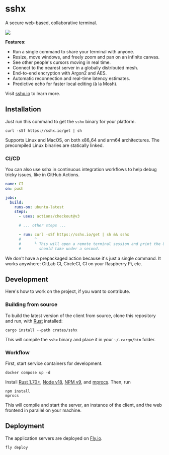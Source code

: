 # sshx

A secure web-based, collaborative terminal.

![](https://i.imgur.com/Q3qKAHW.png)

**Features:**

- Run a single command to share your terminal with anyone.
- Resize, move windows, and freely zoom and pan on an infinite canvas.
- See other people's cursors moving in real time.
- Connect to the nearest server in a globally distributed mesh.
- End-to-end encryption with Argon2 and AES.
- Automatic reconnection and real-time latency estimates.
- Predictive echo for faster local editing (à la Mosh).

Visit [sshx.io](https://sshx.io) to learn more.

## Installation

Just run this command to get the `sshx` binary for your platform.

```shell
curl -sSf https://sshx.io/get | sh
```

Supports Linux and MacOS, on both x86_64 and arm64 architectures. The
precompiled Linux binaries are statically linked.

### CI/CD

You can also use sshx in continuous integration workflows to help debug tricky
issues, like in GitHub Actions.

```yaml
name: CI
on: push

jobs:
  build:
    runs-on: ubuntu-latest
    steps:
      - uses: actions/checkout@v3

      # ... other steps ...

      - run: curl -sSf https://sshx.io/get | sh && sshx
      #      ^
      #      └ This will open a remote terminal session and print the URL. It
      #        should take under a second.
```

We don't have a prepackaged action because it's just a single command. It works
anywhere: GitLab CI, CircleCI, CI on your Raspberry Pi, etc.

## Development

Here's how to work on the project, if you want to contribute.

### Building from source

To build the latest version of the client from source, clone this repository and
run, with [Rust](https://rust-lang.com/) installed:

```shell
cargo install --path crates/sshx
```

This will compile the `sshx` binary and place it in your `~/.cargo/bin` folder.

### Workflow

First, start service containers for development.

```shell
docker compose up -d
```

Install [Rust 1.70+](https://www.rust-lang.org/),
[Node v18](https://nodejs.org/), [NPM v9](https://www.npmjs.com/), and
[mprocs](https://github.com/pvolok/mprocs). Then, run

```shell
npm install
mprocs
```

This will compile and start the server, an instance of the client, and the web
frontend in parallel on your machine.

## Deployment

The application servers are deployed on [Fly.io](https://fly.io/).

```shell
fly deploy
```
